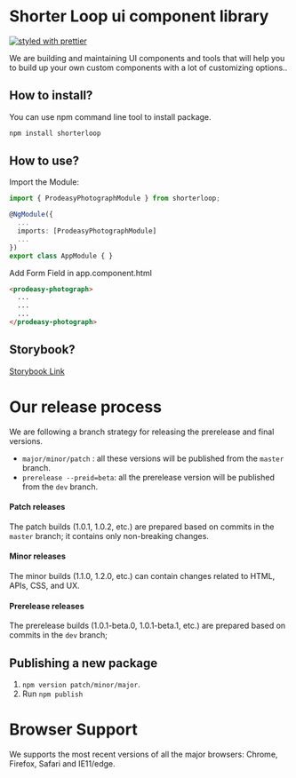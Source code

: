 # Shorter Loop ui component library


[![styled with prettier](https://img.shields.io/badge/styled_with-prettier-ff69b4.svg)](https://github.com/prettier/prettier)

We are building and maintaining UI components and tools that will help you to build up your own custom components with a lot of customizing options..

## How to install?

You can use npm command line tool to install package.

```sh
npm install shorterloop
```

## How to use?

Import the Module:

```ts
import { ProdeasyPhotographModule } from shorterloop;

@NgModule({
  ...
  imports: [ProdeasyPhotographModule]
  ...
})
export class AppModule { }
```

Add Form Field in app.component.html

```html
<prodeasy-photograph>
  ...
  ...
  ...
</prodeasy-photograph>
```

## Storybook?


[Storybook Link](https://storybook.prodeasy.com)


# Our release process

We are following a branch strategy for releasing the prerelease and final versions.

- `major/minor/patch` : all these versions will be published from the `master` branch.
- `prerelease --preid=beta`: all the prerelease version will be published from the `dev` branch.

#### Patch releases

The patch builds (1.0.1, 1.0.2, etc.) are prepared based on commits in the `master` branch;
it contains only non-breaking changes.

#### Minor releases

The minor builds (1.1.0, 1.2.0, etc.) can contain changes related to HTML, APIs, CSS, and UX.

#### Prerelease releases

The prerelease builds (1.0.1-beta.0, 1.0.1-beta.1, etc.) are prepared based on commits in the `dev` branch;

## Publishing a new package

1. `npm version patch/minor/major`.
2. Run `npm publish`

# Browser Support

We supports the most recent versions of all the major browsers: Chrome, Firefox, Safari and IE11/edge.
